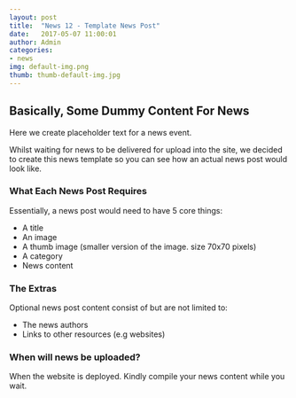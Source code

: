 ```yaml
---
layout: post
title:  "News 12 - Template News Post"
date:   2017-05-07 11:00:01
author: Admin
categories:
- news
img: default-img.png
thumb: thumb-default-img.jpg
---
```


## Basically, Some Dummy Content For News


Here we create placeholder text for a news event.


Whilst waiting for news to be delivered for upload into the site, we decided to create this news template so you can see how an actual news post would look like.

<!--more-->


### What Each News Post Requires
Essentially, a news post would need to have 5 core things:
- A title
- An image
- A thumb image (smaller version of the image. size 70x70 pixels)
- A category
- News content




### The Extras
Optional news post content consist of but are not limited to:
- The news authors
- Links to other resources (e.g websites)





### When will news be uploaded?
When the website is deployed. Kindly compile your news content while you wait.